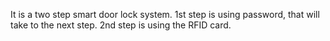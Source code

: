 It is a two step smart door lock system.
1st step is using password, that will take to the next step.
2nd step is using the RFID card.

